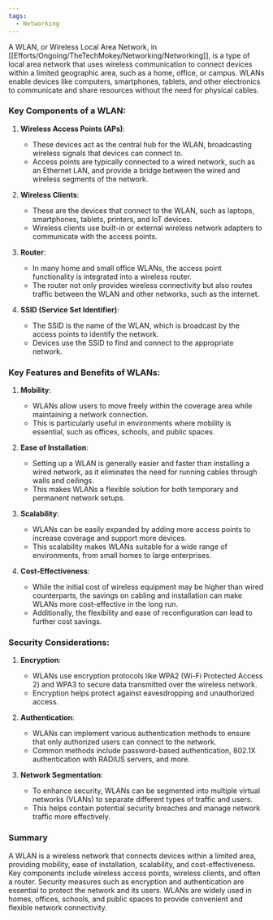 ```yaml
---
tags:
  - Networking
---
```


A WLAN, or Wireless Local Area Network, in [[Efforts/Ongoing/TheTechMokey/Networking/Networking]], is a type of local area network that uses wireless communication to connect devices within a limited geographic area, such as a home, office, or campus. WLANs enable devices like computers, smartphones, tablets, and other electronics to communicate and share resources without the need for physical cables.

### Key Components of a WLAN:

1. **Wireless Access Points (APs)**:
   - These devices act as the central hub for the WLAN, broadcasting wireless signals that devices can connect to.
   - Access points are typically connected to a wired network, such as an Ethernet LAN, and provide a bridge between the wired and wireless segments of the network.

2. **Wireless Clients**:
   - These are the devices that connect to the WLAN, such as laptops, smartphones, tablets, printers, and IoT devices.
   - Wireless clients use built-in or external wireless network adapters to communicate with the access points.

3. **Router**:
   - In many home and small office WLANs, the access point functionality is integrated into a wireless router.
   - The router not only provides wireless connectivity but also routes traffic between the WLAN and other networks, such as the internet.

4. **SSID (Service Set Identifier)**:
   - The SSID is the name of the WLAN, which is broadcast by the access points to identify the network.
   - Devices use the SSID to find and connect to the appropriate network.

### Key Features and Benefits of WLANs:

1. **Mobility**:
   - WLANs allow users to move freely within the coverage area while maintaining a network connection.
   - This is particularly useful in environments where mobility is essential, such as offices, schools, and public spaces.

2. **Ease of Installation**:
   - Setting up a WLAN is generally easier and faster than installing a wired network, as it eliminates the need for running cables through walls and ceilings.
   - This makes WLANs a flexible solution for both temporary and permanent network setups.

3. **Scalability**:
   - WLANs can be easily expanded by adding more access points to increase coverage and support more devices.
   - This scalability makes WLANs suitable for a wide range of environments, from small homes to large enterprises.

4. **Cost-Effectiveness**:
   - While the initial cost of wireless equipment may be higher than wired counterparts, the savings on cabling and installation can make WLANs more cost-effective in the long run.
   - Additionally, the flexibility and ease of reconfiguration can lead to further cost savings.

### Security Considerations:

1. **Encryption**:
   - WLANs use encryption protocols like WPA2 (Wi-Fi Protected Access 2) and WPA3 to secure data transmitted over the wireless network.
   - Encryption helps protect against eavesdropping and unauthorized access.

2. **Authentication**:
   - WLANs can implement various authentication methods to ensure that only authorized users can connect to the network.
   - Common methods include password-based authentication, 802.1X authentication with RADIUS servers, and more.

3. **Network Segmentation**:
   - To enhance security, WLANs can be segmented into multiple virtual networks (VLANs) to separate different types of traffic and users.
   - This helps contain potential security breaches and manage network traffic more effectively.

### Summary
A WLAN is a wireless network that connects devices within a limited area, providing mobility, ease of installation, scalability, and cost-effectiveness. Key components include wireless access points, wireless clients, and often a router. Security measures such as encryption and authentication are essential to protect the network and its users. WLANs are widely used in homes, offices, schools, and public spaces to provide convenient and flexible network connectivity.